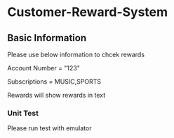 # Customer-Reward-System

## Basic Information

Please use below information to chcek rewards

Account Number = "123"

Subscriptions = MUSIC,SPORTS

Rewards will show rewards in text

### Unit Test

Please run test with emulator
